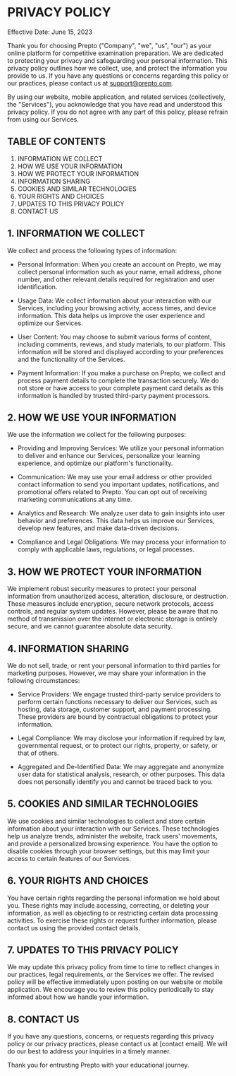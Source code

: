 # PRIVACY POLICY

Effective Date: June 15, 2023

Thank you for choosing Prepto ("Company", "we", "us", "our") as your online platform for competitive examination preparation. We are dedicated to protecting your privacy and safeguarding your personal information. This privacy policy outlines how we collect, use, and protect the information you provide to us. If you have any questions or concerns regarding this policy or our practices, please contact us at support@prepto.com.

By using our website, mobile application, and related services (collectively, the "Services"), you acknowledge that you have read and understood this privacy policy. If you do not agree with any part of this policy, please refrain from using our Services.

## TABLE OF CONTENTS

1. INFORMATION WE COLLECT
2. HOW WE USE YOUR INFORMATION
3. HOW WE PROTECT YOUR INFORMATION
4. INFORMATION SHARING
5. COOKIES AND SIMILAR TECHNOLOGIES
6. YOUR RIGHTS AND CHOICES
7. UPDATES TO THIS PRIVACY POLICY
8. CONTACT US

## 1. INFORMATION WE COLLECT

We collect and process the following types of information:

- Personal Information: When you create an account on Prepto, we may collect personal information such as your name, email address, phone number, and other relevant details required for registration and user identification.

- Usage Data: We collect information about your interaction with our Services, including your browsing activity, access times, and device information. This data helps us improve the user experience and optimize our Services.

- User Content: You may choose to submit various forms of content, including comments, reviews, and study materials, to our platform. This information will be stored and displayed according to your preferences and the functionality of the Services.

- Payment Information: If you make a purchase on Prepto, we collect and process payment details to complete the transaction securely. We do not store or have access to your complete payment card details as this information is handled by trusted third-party payment processors.

## 2. HOW WE USE YOUR INFORMATION

We use the information we collect for the following purposes:

- Providing and Improving Services: We utilize your personal information to deliver and enhance our Services, personalize your learning experience, and optimize our platform's functionality.

- Communication: We may use your email address or other provided contact information to send you important updates, notifications, and promotional offers related to Prepto. You can opt out of receiving marketing communications at any time.

- Analytics and Research: We analyze user data to gain insights into user behavior and preferences. This data helps us improve our Services, develop new features, and make data-driven decisions.

- Compliance and Legal Obligations: We may process your information to comply with applicable laws, regulations, or legal processes.

## 3. HOW WE PROTECT YOUR INFORMATION

We implement robust security measures to protect your personal information from unauthorized access, alteration, disclosure, or destruction. These measures include encryption, secure network protocols, access controls, and regular system updates. However, please be aware that no method of transmission over the internet or electronic storage is entirely secure, and we cannot guarantee absolute data security.

## 4. INFORMATION SHARING

We do not sell, trade, or rent your personal information to third parties for marketing purposes. However, we may share your information in the following circumstances:

- Service Providers: We engage trusted third-party service providers to perform certain functions necessary to deliver our Services, such as hosting, data storage, customer support, and payment processing. These providers are bound by contractual obligations to protect your information.

- Legal Compliance: We may disclose your information if required by law, governmental request, or to protect our rights, property, or safety, or that of others.

- Aggregated and De-Identified Data: We may aggregate and anonymize user data for statistical analysis, research, or other purposes. This data does not personally identify you and cannot be traced back to you.

## 5. COOKIES AND SIMILAR TECHNOLOGIES

We use cookies and similar technologies to collect and store certain information about your interaction with our Services. These technologies help us analyze trends, administer the website, track users' movements, and provide a personalized browsing experience. You have the option to disable cookies through your browser settings, but this may limit your access to certain features of our Services.

## 6. YOUR RIGHTS AND CHOICES

You have certain rights regarding the personal information we hold about you. These rights may include accessing, correcting, or deleting your information, as well as objecting to or restricting certain data processing activities. To exercise these rights or request further information, please contact us using the provided contact details.

## 7. UPDATES TO THIS PRIVACY POLICY

We may update this privacy policy from time to time to reflect changes in our practices, legal requirements, or the Services we offer. The revised policy will be effective immediately upon posting on our website or mobile application. We encourage you to review this policy periodically to stay informed about how we handle your information.

## 8. CONTACT US

If you have any questions, concerns, or requests regarding this privacy policy or our privacy practices, please contact us at [contact email]. We will do our best to address your inquiries in a timely manner.

Thank you for entrusting Prepto with your educational journey.
